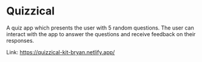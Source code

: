# Quizzical
A quiz app which presents the user with 5 random questions. The user can interact with the app to answer the questions and receive feedback on their responses. 

Link: https://quizzical-kit-bryan.netlify.app/
